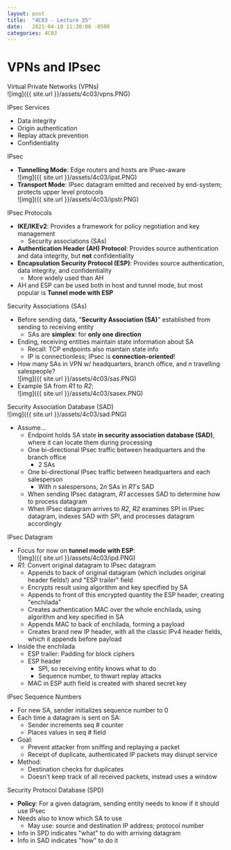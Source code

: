 ```yaml
---
layout: post
title:  "4C03 - Lecture 35"
date:   2021-04-10 11:30:00 -0500
categories: 4C03
---
```


VPNs and IPsec
===

Virtual Private Networks (VPNs)  
    ![img]({{ site.url }}/assets/4c03/vpns.PNG)

IPsec Services
- Data integrity
- Origin authentication
- Replay attack prevention
- Confidentiality

IPsec
- **Tunnelling Mode**: Edge routers and hosts are IPsec-aware  
    ![img]({{ site.url }}/assets/4c03/ipst.PNG)
- **Transport Mode**: IPsec datagram emitted and received by end-system; protects upper level protocols  
    ![img]({{ site.url }}/assets/4c03/ipstr.PNG)

IPsec Protocols
- **IKE/IKEv2**: Provides a framework for policy negotiation and key management
    - Security associations (SAs)
- **Authentication Header (AH) Protocol**: Provides source authentication and data integrity, but **not** confidentiality
- **Encapsulation Security Protocol (ESP)**: Provides source authentication, data integrity, and confidentiality
    - More widely used than AH
- AH and ESP can be used both in host and tunnel mode, but most popular is **Tunnel mode with ESP**

Security Associations (SAs)
- Before sending data, "**Security Association (SA)**" established from sending to receiving entity
    - SAs are **simplex**: for **only one direction**
- Ending, receiving entities maintain state information about SA
    - Recall: TCP endpoints also maintain state info
    - IP is connectionless; IPsec is **connection-oriented**!
- How many SAs in VPN w/ headquarters, branch office, and *n* travelling salespeople?  
    ![img]({{ site.url }}/assets/4c03/sas.PNG)
- Example SA from *R1* to *R2*:  
    ![img]({{ site.url }}/assets/4c03/sasex.PNG)

Security Association Database (SAD)  
    ![img]({{ site.url }}/assets/4c03/sad.PNG)
- Assume...
    - Endpoint holds SA state **in security association database (SAD)**, where it can locate them during processing
    - One bi-directional IPsec traffic between headquarters and the branch office
        - 2 SAs
    - One bi-directional IPsec traffic between headquarters and each salesperson
        - With *n* salespersons, $2n$ SAs in *R1*'s SAD
    - When sending IPsec datagram, *R1* accesses SAD to determine how to process datagram
    - When IPsec datagram arrives to *R2*, *R2* examines SPI in IPsec datagram, indexes SAD with SPI, and processes datagram accordingly

IPsec Datagram
- Focus for now on **tunnel mode with ESP**:  
    ![img]({{ site.url }}/assets/4c03/ipd.PNG)
- *R1*: Convert original datagram to IPsec datagram
    - Appends to back of original datagram (which includes original header fields!) and "ESP trailer" field
    - Encrypts result using algorithm and key specified by SA
    - Appends to front of this encrypted quantity the ESP header, creating "enchilada"
    - Creates authentication MAC over the whole enchilada, using algorithm and key specified in SA
    - Appends MAC to back of enchilada, forming a payload
    - Creates brand new IP header, with all the classic IPv4 header fields, which it appends before payload
- Inside the enchilada
    - ESP trailer: Padding for block ciphers
    - ESP header
        - SPI, so receiving entity knows what to do
        - Sequence number, to thwart replay attacks
    - MAC in ESP auth field is created with shared secret key

IPsec Sequence Numbers
- For new SA, sender initializes sequence number to 0
- Each time a datagram is sent on SA:
    - Sender increments seq # counter
    - Places values in seq # field
- Goal:
    - Prevent attacker from sniffing and replaying a packet
    - Receipt of duplicate, authenticated IP packets may disrupt service
- Method:
    - Destination checks for duplicates
    - Doesn't keep track of all received packets, instead uses a window

Security Protocol Database (SPD)
- **Policy**: For a given datagram, sending entity needs to know if it should use IPsec
- Needs also to know which SA to use
    - May use: source and destination IP address; protocol number
- Info in SPD indicates "what" to do with arriving datagram
- Info in SAD indicates "how" to do it